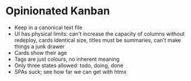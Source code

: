 # Opinionated Kanban

- Keep in a canonical text file
- UI has physical limits: can't increase the capacity of columns without redeploy, cards identical size, titles must be summaries, can't make things a junk drawer
- Cards show their age
- Tags are just colours, no inherent meaning
- Only three states allowed: todo, doing, done
- SPAs suck; see how far we can get with htmx
